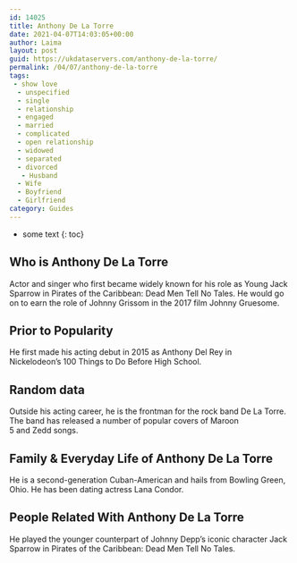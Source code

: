 ```yaml
---
id: 14025
title: Anthony De La Torre
date: 2021-04-07T14:03:05+00:00
author: Laima
layout: post
guid: https://ukdataservers.com/anthony-de-la-torre/
permalink: /04/07/anthony-de-la-torre
tags:
 - show love
  - unspecified
  - single
  - relationship
  - engaged
  - married
  - complicated
  - open relationship
  - widowed
  - separated
  - divorced
   - Husband
  - Wife
  - Boyfriend
  - Girlfriend
category: Guides
---
```


* some text
{: toc}


## Who is Anthony De La Torre
                  
                  
                  
Actor and singer who first became widely known for his role as Young Jack Sparrow in Pirates of the Caribbean: Dead Men Tell No Tales. He would go on to earn the role of Johnny Grissom in the 2017 film Johnny Gruesome. 
                  
              
            
              
            
                
                
                
## Prior to Popularity
                  
                  
                  
He first made his acting debut in 2015 as Anthony Del Rey in Nickelodeon&#8217;s 100 Things to Do Before High School. 
                  
              
            
              
            
                
                
                
## Random data
                  
                  
                  
Outside his acting career, he is the frontman for the rock band De La Torre. The band has released a number of popular covers of Maroon 5 and Zedd songs. 
                  
              
            
              
            
                
                
                
## Family & Everyday Life of Anthony De La Torre
                  
                  
                  
He is a second-generation Cuban-American and hails from Bowling Green, Ohio. He has been dating actress Lana Condor.
                  
              
            
              
            
                
                
                
## People Related With Anthony De La Torre
                  
                  
                  
He played the younger counterpart of Johnny Depp&#8217;s iconic character Jack Sparrow in Pirates of the Caribbean: Dead Men Tell No Tales. 
                  
              
            
              
            
                
              
            
              
              
            
            
              
            
          
          
          